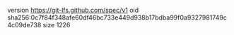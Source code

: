 version https://git-lfs.github.com/spec/v1
oid sha256:0c7f84f348afe60df46bc733e449d938b17bdba99f0a9327981749c4c09de738
size 1226
